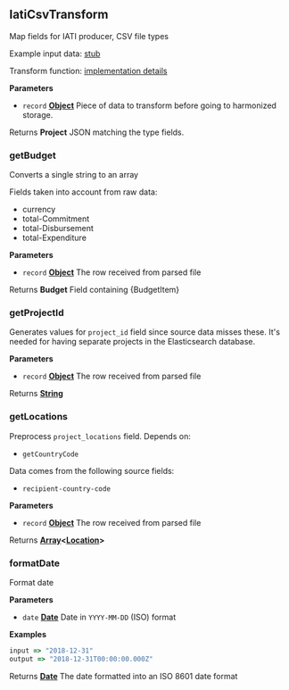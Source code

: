 <!-- Generated by documentation.js. Update this documentation by updating the source code. -->

## IatiCsvTransform

Map fields for IATI producer, CSV file types

Example input data: [stub](https://github.com/ec-europa/eubfr-data-lake/blob/master/services/ingestion/etl/iati/csv/test/stubs/record.json)

Transform function: [implementation details](https://github.com/ec-europa/eubfr-data-lake/blob/master/services/ingestion/etl/iati/csv/src/lib/transform.js)

**Parameters**

-   `record` **[Object](https://developer.mozilla.org/docs/Web/JavaScript/Reference/Global_Objects/Object)** Piece of data to transform before going to harmonized storage.

Returns **Project** JSON matching the type fields.

### getBudget

Converts a single string to an array

Fields taken into account from raw data:

-   currency
-   total-Commitment
-   total-Disbursement
-   total-Expenditure

**Parameters**

-   `record` **[Object](https://developer.mozilla.org/docs/Web/JavaScript/Reference/Global_Objects/Object)** The row received from parsed file

Returns **Budget** Field containing {BudgetItem}

### getProjectId

Generates values for `project_id` field since source data misses these.
It's needed for having separate projects in the Elasticsearch database.

**Parameters**

-   `record` **[Object](https://developer.mozilla.org/docs/Web/JavaScript/Reference/Global_Objects/Object)** The row received from parsed file

Returns **[String](https://developer.mozilla.org/docs/Web/JavaScript/Reference/Global_Objects/String)** 

### getLocations

Preprocess `project_locations` field.
Depends on:

-   `getCountryCode`

Data comes from the following source fields:

-   `recipient-country-code`

**Parameters**

-   `record` **[Object](https://developer.mozilla.org/docs/Web/JavaScript/Reference/Global_Objects/Object)** The row received from parsed file

Returns **[Array](https://developer.mozilla.org/docs/Web/JavaScript/Reference/Global_Objects/Array)&lt;[Location](https://developer.mozilla.org/docs/Web/API/Location)>** 

### formatDate

Format date

**Parameters**

-   `date` **[Date](https://developer.mozilla.org/docs/Web/JavaScript/Reference/Global_Objects/Date)** Date in `YYYY-MM-DD` (ISO) format

**Examples**

```javascript
input => "2018-12-31"
output => "2018-12-31T00:00:00.000Z"
```

Returns **[Date](https://developer.mozilla.org/docs/Web/JavaScript/Reference/Global_Objects/Date)** The date formatted into an ISO 8601 date format
